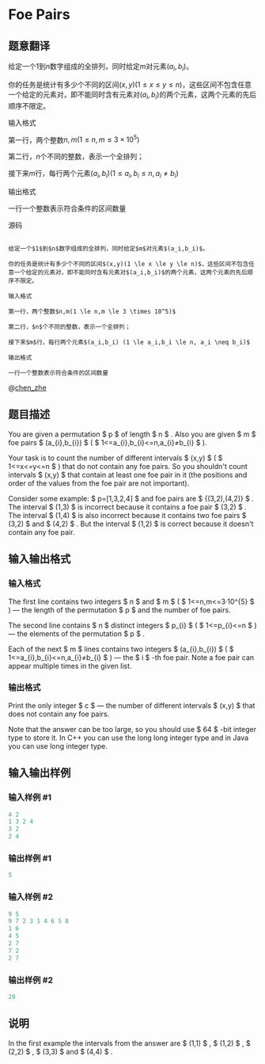 # Foe Pairs

## 题意翻译

给定一个$1$到$n$数字组成的全排列，同时给定$m$对元素$(a_i,b_i)$。

你的任务是统计有多少个不同的区间$(x,y)(1 \le x \le y \le n)$，这些区间不包含任意一个给定的元素对，即不能同时含有元素对$(a_i,b_i)$的两个元素，这两个元素的先后顺序不限定。

输入格式

第一行，两个整数$n,m(1 \le n,m \le 3 \times 10^5)$

第二行，$n$个不同的整数，表示一个全排列；

接下来$m$行，每行两个元素$(a_i,b_i) (1 \le a_i,b_i \le n, a_i \neq b_i)$

输出格式

一行一个整数表示符合条件的区间数量

源码

```

给定一个$1$到$n$数字组成的全排列，同时给定$m$对元素$(a_i,b_i)$。

你的任务是统计有多少个不同的区间$(x,y)(1 \le x \le y \le n)$，这些区间不包含任意一个给定的元素对，即不能同时含有元素对$(a_i,b_i)$的两个元素，这两个元素的先后顺序不限定。

输入格式

第一行，两个整数$n,m(1 \le n,m \le 3 \times 10^5)$

第二行，$n$个不同的整数，表示一个全排列；

接下来$m$行，每行两个元素$(a_i,b_i) (1 \le a_i,b_i \le n, a_i \neq b_i)$

输出格式

一行一个整数表示符合条件的区间数量

```

@[chen_zhe](/space/show?uid=8457) 

## 题目描述

You are given a permutation $ p $ of length $ n $ . Also you are given $ m $ foe pairs $ (a_{i},b_{i}) $ ( $ 1<=a_{i},b_{i}<=n,a_{i}≠b_{i} $ ).

Your task is to count the number of different intervals $ (x,y) $ ( $ 1<=x<=y<=n $ ) that do not contain any foe pairs. So you shouldn't count intervals $ (x,y) $ that contain at least one foe pair in it (the positions and order of the values from the foe pair are not important).

Consider some example: $ p=[1,3,2,4] $ and foe pairs are $ {(3,2),(4,2)} $ . The interval $ (1,3) $ is incorrect because it contains a foe pair $ (3,2) $ . The interval $ (1,4) $ is also incorrect because it contains two foe pairs $ (3,2) $ and $ (4,2) $ . But the interval $ (1,2) $ is correct because it doesn't contain any foe pair.

## 输入输出格式

### 输入格式

The first line contains two integers $ n $ and $ m $ ( $ 1<=n,m<=3·10^{5} $ ) — the length of the permutation $ p $ and the number of foe pairs.

The second line contains $ n $ distinct integers $ p_{i} $ ( $ 1<=p_{i}<=n $ ) — the elements of the permutation $ p $ .

Each of the next $ m $ lines contains two integers $ (a_{i},b_{i}) $ ( $ 1<=a_{i},b_{i}<=n,a_{i}≠b_{i} $ ) — the $ i $ -th foe pair. Note a foe pair can appear multiple times in the given list.

### 输出格式

Print the only integer $ c $ — the number of different intervals $ (x,y) $ that does not contain any foe pairs.

Note that the answer can be too large, so you should use $ 64 $ -bit integer type to store it. In C++ you can use the long long integer type and in Java you can use long integer type.

## 输入输出样例

### 输入样例 #1

```cpp
4 2
1 3 2 4
3 2
2 4

```
### 输出样例 #1

```cpp
5

```
### 输入样例 #2

```cpp
9 5
9 7 2 3 1 4 6 5 8
1 6
4 5
2 7
7 2
2 7

```
### 输出样例 #2

```cpp
20

```
## 说明

In the first example the intervals from the answer are $ (1,1) $ , $ (1,2) $ , $ (2,2) $ , $ (3,3) $ and $ (4,4) $ .

